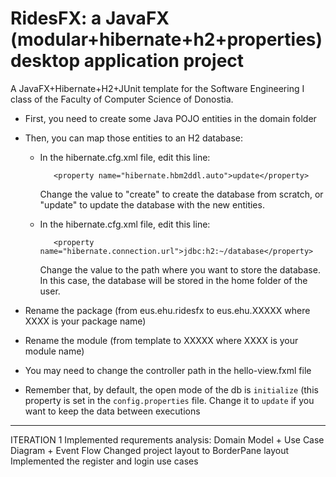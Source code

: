 # RidesFX: a JavaFX (modular+hibernate+h2+properties) desktop application project 

A JavaFX+Hibernate+H2+JUnit template for the Software Engineering I class of the Faculty of Computer Science of Donostia. 


* First, you need to create some Java POJO entities in the domain folder
* Then, you can map those entities to an H2 database: 
  * In the hibernate.cfg.xml file, edit this line:
  
           <property name="hibernate.hbm2ddl.auto">update</property>

    Change the value to "create" to create the database from scratch, or "update" to update the database with the new entities.
  * In the hibernate.cfg.xml file, edit this line:
  
           <property name="hibernate.connection.url">jdbc:h2:~/database</property>

    Change the value to the path where you want to store the database. In this case,
  the database will be stored in the home folder of the user.

* Rename the package (from eus.ehu.ridesfx to eus.ehu.XXXXX where XXXX is your package name)
* Rename the module (from template to XXXXX where XXXX is your module name)
* You may need to change the controller path in the hello-view.fxml file
* Remember that, by default, the open mode of the db is `initialize` (this property is set in the `config.properties` file. 
Change it to `update` if you want to keep the data between executions

------------
ITERATION 1
 Implemented requrements analysis: Domain Model + Use Case Diagram + Event Flow
 Changed project layout to BorderPane layout
 Implemented the register and login use cases
 
